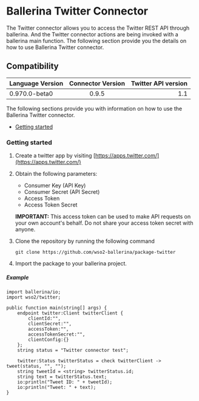 # Ballerina Twitter Connector

The Twitter connector allows you to access the Twitter REST API through ballerina. And the Twitter connector actions 
are being invoked with a ballerina main function. The following section provide you the details on how to use Ballerina 
Twitter connector.

## Compatibility
| Language Version        | Connector Version          | Twitter API version  |
| ------------- |:-------------:| -----:|
| 0.970.0-beta0 | 0.9.5 | 1.1 |


The following sections provide you with information on how to use the Ballerina Twitter connector.

- [Getting started](#getting-started)

### Getting started

1. Create a twitter app by visiting [https://apps.twitter.com/](https://apps.twitter.com/)
2. Obtain the following parameters:
    * Consumer Key (API Key)
    * Consumer Secret (API Secret)
    * Access Token
    * Access Token Secret
    
    **IMPORTANT:** This access token can be used to make API requests on your own account's behalf. Do not share your access token secret with anyone.
3. Clone the repository by running the following command
    
    `git clone https://github.com/wso2-ballerina/package-twitter`
4. Import the package to your ballerina project.


##### Example

```ballerina
import ballerina/io;
import wso2/twitter;

public function main(string[] args) {
    endpoint twitter:Client twitterClient {
        clientId:"",
        clientSecret:"",
        accessToken:"",
        accessTokenSecret:"",
        clientConfig:{}
    };
    string status = "Twitter connector test";

    twitter:Status twitterStatus = check twitterClient -> tweet(status, "", "");
    string tweetId = <string> twitterStatus.id;
    string text = twitterStatus.text;
    io:println("Tweet ID: " + tweetId);
    io:println("Tweet: " + text);
}
```